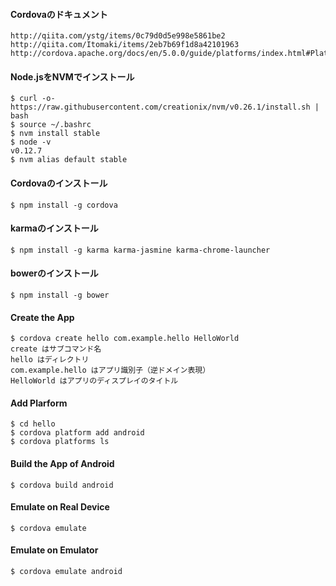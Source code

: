 #### Cordovaのドキュメント
    http://qiita.com/ystg/items/0c79d0d5e998e5861be2
    http://qiita.com/Itomaki/items/2eb7b69f1d8a42101963
    http://cordova.apache.org/docs/en/5.0.0/guide/platforms/index.html#Platform%20Guides

#### Node.jsをNVMでインストール
    $ curl -o- https://raw.githubusercontent.com/creationix/nvm/v0.26.1/install.sh | bash
    $ source ~/.bashrc
    $ nvm install stable
    $ node -v
    v0.12.7
    $ nvm alias default stable

#### Cordovaのインストール
    $ npm install -g cordova

#### karmaのインストール
    $ npm install -g karma karma-jasmine karma-chrome-launcher

#### bowerのインストール
    $ npm install -g bower

#### Create the App
    $ cordova create hello com.example.hello HelloWorld
    create はサブコマンド名
    hello はディレクトリ
    com.example.hello はアプリ識別子（逆ドメイン表現）
    HelloWorld はアプリのディスプレイのタイトル

#### Add Plarform
    $ cd hello
    $ cordova platform add android
    $ cordova platforms ls

#### Build the App of Android
    $ cordova build android

#### Emulate on Real Device
    $ cordova emulate

#### Emulate on Emulator
    $ cordova emulate android
